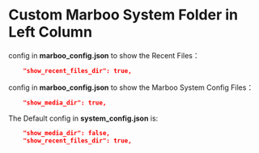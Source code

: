# Custom Marboo System Folder in Left Column

<!--
Author: amoblin
create time: 2015-08-14 06:00:10

This file is created by Marboo<http://marboo.io> template file $MARBOO_HOME/.media/starts/default.md
本文件由 Marboo<http://marboo.io> 模板文件 $MARBOO_HOME/.media/starts/default.md 创建
-->

config in **marboo_config.json** to show the Recent Files：

```json
    "show_recent_files_dir": true,
```

config in **marboo_config.json** to show the Marboo System Config Files：

```json
    "show_media_dir": true,
```
    
The Default config in **system_config.json** is:

```json
    "show_media_dir": false,
    "show_recent_files_dir": true,
```

